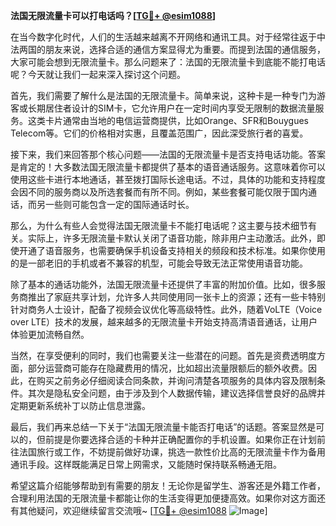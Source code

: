 **法国无限流量卡可以打电话吗？[[TG💪+ @esim1088](https://t.me/s/esim1088)]**

在当今数字化时代，人们的生活越来越离不开网络和通讯工具。对于经常往返于中法两国的朋友来说，选择合适的通信方案显得尤为重要。而提到法国的通信服务，大家可能会想到无限流量卡。那么问题来了：法国的无限流量卡到底能不能打电话呢？今天就让我们一起来深入探讨这个问题。

首先，我们需要了解什么是法国的无限流量卡。简单来说，这种卡是一种专门为游客或长期居住者设计的SIM卡，它允许用户在一定时间内享受无限制的数据流量服务。这类卡片通常由当地的电信运营商提供，比如Orange、SFR和Bouygues Telecom等。它们的价格相对实惠，且覆盖范围广，因此深受旅行者的喜爱。

接下来，我们来回答那个核心问题——法国的无限流量卡是否支持电话功能。答案是肯定的！大多数法国无限流量卡都提供了基本的语音通话服务。这意味着你可以使用这些卡进行本地通话，甚至拨打国际长途电话。不过，具体的功能和支持程度会因不同的服务商以及所选套餐而有所不同。例如，某些套餐可能仅限于国内通话，而另一些则可能包含一定的国际通话时长。

那么，为什么有些人会觉得法国无限流量卡不能打电话呢？这主要与技术细节有关。实际上，许多无限流量卡默认关闭了语音功能，除非用户主动激活。此外，即使开通了语音服务，也需要确保手机设备支持相关的频段和技术标准。如果你使用的是一部老旧的手机或者不兼容的机型，可能会导致无法正常使用语音功能。

除了基本的通话功能外，法国无限流量卡还提供了丰富的附加价值。比如，很多服务商推出了家庭共享计划，允许多人共同使用同一张卡上的资源；还有一些卡特别针对商务人士设计，配备了视频会议优化等高级特性。此外，随着VoLTE（Voice over LTE）技术的发展，越来越多的无限流量卡开始支持高清语音通话，让用户体验更加流畅自然。

当然，在享受便利的同时，我们也需要关注一些潜在的问题。首先是资费透明度方面，部分运营商可能存在隐藏费用的情况，比如超出流量限额后的额外收费。因此，在购买之前务必仔细阅读合同条款，并询问清楚各项服务的具体内容及限制条件。其次是隐私安全问题，由于涉及到个人数据传输，建议选择信誉良好的品牌并定期更新系统补丁以防止信息泄露。

最后，我们再来总结一下关于“法国无限流量卡能否打电话”的话题。答案显然是可以的，但前提是你要选择合适的卡种并正确配置你的手机设置。如果你正在计划前往法国旅行或工作，不妨提前做好功课，挑选一款性价比高的无限流量卡作为备用通讯手段。这样既能满足日常上网需求，又能随时保持联系畅通无阻。

希望这篇介绍能够帮助到有需要的朋友！无论你是留学生、游客还是外籍工作者，合理利用法国的无限流量卡都能让你的生活变得更加便捷高效。如果你对这方面还有其他疑问，欢迎继续留言交流哦~ [[TG💪+ @esim1088](https://t.me/s/esim1088) ![Image](https://i.postimg.cc/4NQfJmqS/Snipaste-2025-05-13-00-14-12.png)]